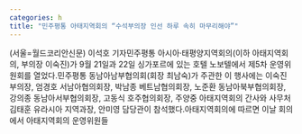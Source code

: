 ```yaml
---
categories: h
title: "민주평통 아태지역회의 “수석부의장 인선 하루 속히 마무리해야”"
---
```

(서울=월드코리안신문) 이석호 기자민주평통 아시아&middot;태평양지역회의(이하 아태지역회의, 부의장 이숙진)가 9월 21일과 22일 싱가포르에 있는 호텔 노보텔에서 제5차 운영위원회를 열었다.민주평통 동남아남부협의회(회장 최남숙)가 주관한 이 행사에는 이숙진 부의장, 엄경호 서남아협의회장, 박남종 베트남협의회장, 노준환 동남아북부협의회장, 강의종 동남아서부협의회장, 고동식 호주협의회장, 주양중 아태지역회의 간사와 사무처 김태훈 유라시아 지역과장, 안미영 담당관이 참석했다.아태지역회의에 따르면 이날 회의에서 아태지역회의 운영위원들